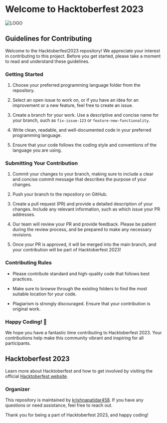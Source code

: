 # Welcome to Hacktoberfest 2023

![LOGO](https://miro.medium.com/v2/resize:fit:1400/1*Lz_KFgbak2sUjwjOG9SZ4g.png)

## Guidelines for Contributing

Welcome to the Hacktoberfest2023 repository! We appreciate your interest in contributing to this project. Before you get started, please take a moment to read and understand these guidelines.

### Getting Started

1. Choose your preferred programming language folder from the repository.

2. Select an open issue to work on, or if you have an idea for an improvement or a new feature, feel free to create an issue.

3. Create a branch for your work. Use a descriptive and concise name for your branch, such as `fix-issue-123` or `feature-new-functionality`.

4. Write clean, readable, and well-documented code in your preferred programming language.

5. Ensure that your code follows the coding style and conventions of the language you are using.

### Submitting Your Contribution

1. Commit your changes to your branch, making sure to include a clear and concise commit message that describes the purpose of your changes.

2. Push your branch to the repository on GitHub.

3. Create a pull request (PR) and provide a detailed description of your changes. Include any relevant information, such as which issue your PR addresses.

4. Our team will review your PR and provide feedback. Please be patient during the review process, and be prepared to make any necessary revisions.

5. Once your PR is approved, it will be merged into the main branch, and your contribution will be part of Hacktoberfest 2023!

### Contributing Rules

- Please contribute standard and high-quality code that follows best practices.

- Make sure to browse through the existing folders to find the most suitable location for your code.

- Plagiarism is strongly discouraged. Ensure that your contribution is original work.

### Happy Coding! 🚀

We hope you have a fantastic time contributing to Hacktoberfest 2023. Your contributions help make this community vibrant and inspiring for all participants.

## Hacktoberfest 2023

Learn more about Hacktoberfest and how to get involved by visiting the official [Hacktoberfest website](https://hacktoberfest.com).

### Organizer

This repository is maintained by [krishnapatidar458](https://github.com/krishnapatidar458). If you have any questions or need assistance, feel free to reach out.

Thank you for being a part of Hacktoberfest 2023, and happy coding!
